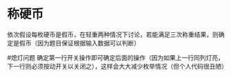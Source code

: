# 称硬币
依次假设每枚硬币是假币，在轻重两种情况下讨论，若能满足三次称重结果，则确定是假币（因为题目保证根据输入数据可以判断）

#熄灯问题
确定第一行开关操作即可确定后面的操作（因为如果上一行同列灯亮，下一行则必须按动开关以关闭之），这样会大大减少枚举情况（但个人代码很丑陋）
